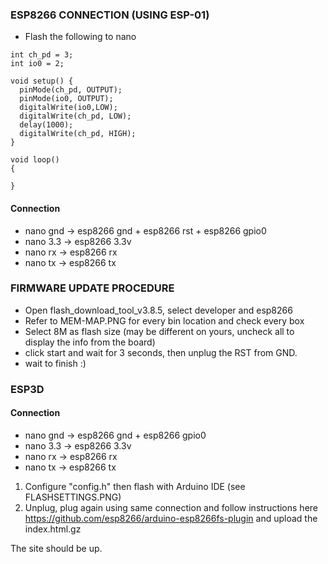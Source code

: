 ### ESP8266 CONNECTION (USING ESP-01)

- Flash the following to nano

```
int ch_pd = 3;
int io0 = 2;

void setup() {
  pinMode(ch_pd, OUTPUT);
  pinMode(io0, OUTPUT);
  digitalWrite(io0,LOW);
  digitalWrite(ch_pd, LOW);
  delay(1000);
  digitalWrite(ch_pd, HIGH);
}

void loop()
{
      
}
```

#### Connection

- nano gnd -> esp8266 gnd + esp8266 rst + esp8266 gpio0
- nano 3.3 -> esp8266 3.3v
- nano rx -> esp8266 rx
- nano tx -> esp8266 tx

### FIRMWARE UPDATE PROCEDURE

- Open flash_download_tool_v3.8.5, select developer and esp8266
- Refer to MEM-MAP.PNG for every bin location and check every box
- Select 8M as flash size (may be different on yours, uncheck all to display the info from the board)
- click start and wait for 3 seconds, then unplug the RST from GND.
- wait to finish :)

### ESP3D

#### Connection

- nano gnd -> esp8266 gnd + esp8266 gpio0
- nano 3.3 -> esp8266 3.3v
- nano rx -> esp8266 rx
- nano tx -> esp8266 tx

1) Configure "config.h" then flash with Arduino IDE (see FLASHSETTINGS.PNG)
2) Unplug, plug again using same connection and follow instructions here https://github.com/esp8266/arduino-esp8266fs-plugin and upload the index.html.gz

The site should be up.
